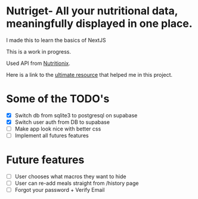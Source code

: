 # Nutriget- All your nutritional data, meaningfully displayed in one place.

I made this to learn the basics of NextJS

This is a work in progress. 

Used API from [Nutritionix](https://www.nutritionix.com/business/api). 

Here is a link to the [ultimate resource](https://www.youtube.com/watch?v=dQw4w9WgXcQ) that helped me in this project.

# Some of the TODO's
- [X] Switch db from sqlite3 to postgresql on supabase
- [X] Switch user auth from DB to supabase
- [ ] Make app look nice with better css
- [ ] Implement all futures features

# Future features
- [ ] User chooses what macros they want to hide
- [ ] User can re-add meals straight from /history page
- [ ] Forgot your password + Verify Email
